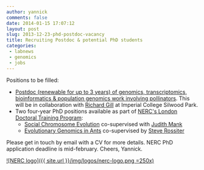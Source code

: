 ```yaml
---
author: yannick
comments: false
date: 2014-01-15 17:07:12
layout: post
slug: 2013-12-23-phd-postdoc-vacancy
title: Recruiting Postdoc & potential PhD students
categories: 
 - labnews
 - genomics
 - jobs
---
```

Positions to be filled: 
 
 * [Postdoc (renewable for up to 3 years) of genomics, transcriptomics, bioinformatics & population genomics work involving pollinators](/news/2014-10-31-recruiting-population-genomicist). This will be in collaboration with [Richard Gill](http://www3.imperial.ac.uk/people/r.gill) at Imperial College Silwood Park.
 * Two four-year PhD positions available as part of [NERC's London Doctoral Training Program](http://www.sbcs.qmul.ac.uk/prospectivestudents/research/nercdtpstudentships/118400.html):
   * [Social Chromosome Evolution](http://london-nerc-dtp.org/2013/11/27/social-chromosome-evolution/) co-supervised with [Judith Mank](http://www.ucl.ac.uk/mank-group/people.htm)
   * [Evolutionary Genomics in Ants](http://london-nerc-dtp.org/2013/11/27/evolutionary-genomics-in-ants/) co-supervised by [Steve Rossiter](http://www.sbcs.qmul.ac.uk/staff/stephenrossiter.html)


Please get in touch by email with a CV for more details. NERC PhD application deadline is mid-february. Cheers, Yannick.

[![NERC logo]({{ site.url }}/img/logos/nerc-logo.png =250x)](http://www.sbcs.qmul.ac.uk/prospectivestudents/research/nercdtpstudentships/118400.html)